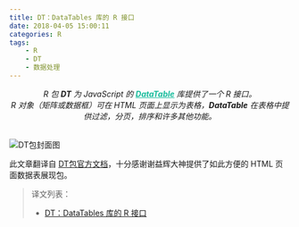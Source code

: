 ```yaml
---
title: DT：DataTables 库的 R 接口
date: 2018-04-05 15:00:11
categories: R
tags: 
    - R
    - DT
    - 数据处理
---
```


<center><i>
    R 包 <b>DT</b> 为 JavaScript 的 <a href="https://datatables.net/" target="_blank" style="font-weight: bold;color:#18bc9c;" >DataTable</a> 库提供了一个 R 接口。<br />R 对象（矩阵或数据框）可在 HTML 页面上显示为表格，<b>DataTable</b> 在表格中提供过滤，分页，排序和许多其他功能。
</i></center>

<br>![DT包封面图](http://p31gihke0.bkt.clouddn.com/DT%E5%8C%85%E5%B0%81%E9%9D%A2.PNG)
<!--more-->

此文章翻译自 [DT包官方文档](https://rstudio.github.io/DT)，十分感谢谢益辉大神提供了如此方便的 HTML 页面数据表展现包。

> 译文列表：
> * [DT：DataTables 库的 R 接口](http://pgitmm68m.bkt.clouddn.com/DT.html)